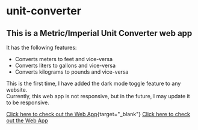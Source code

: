 # unit-converter

## This is a Metric/Imperial Unit Converter web app

It has the following features:
* Converts meters to feet and vice-versa
* Converts liters to gallons and vice-versa
* Converts kilograms to pounds and vice-versa

This is the first time, I have added the dark mode toggle feature to any website.\
Currently, this web app is not responsive, but in the future, I may update it to be responsive.

[Click here to check out the Web App](https://newcomer03.github.io/unit-converter/){target="_blank"}
<a href="https://newcomer03.github.io/unit-converter/" target="_blank">Click here to check out the Web App</a>

